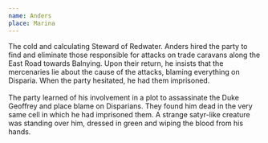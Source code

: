 ```yaml
---
name: Anders
place: Marina
---
```

The cold and calculating Steward of Redwater. Anders hired the party to find and eliminate those responsible for attacks on trade caravans along the East Road towards Balnying. Upon their return, he insists that the mercenaries lie about the cause of the attacks, blaming everything on Disparia. When the party hesitated, he had them imprisoned. 
<br><br> 
The party learned of his involvement in a plot to assassinate the Duke Geoffrey and place blame on Disparians. They found him dead in the very same cell in which he had imprisoned them. A strange satyr-like creature was standing over him, dressed in green and wiping the blood from his hands. 
